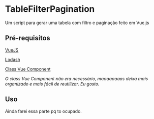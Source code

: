 # TableFilterPagination
Um script para gerar uma tabela com filtro e paginação feito em Vue.js

## Pré-requisitos
[VueJS](https://vuejs.org)

[Lodash](https://lodash.com)

[Class Vue Component](https://github.com/vuejs/vue-class-component)

_O class Vue Component não era necessário, maaaaaaaas deixa mais organizado e mais fácil de reutilizar. Eu gosto._

## Uso

Ainda farei essa parte pq to ocupado.

